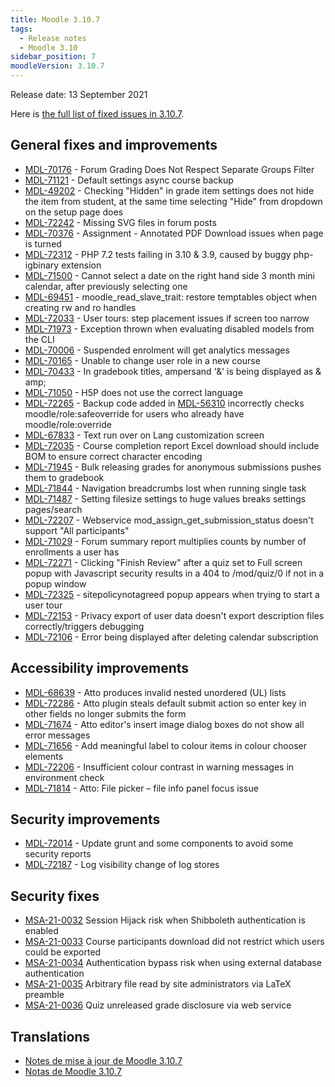 ```yaml
---
title: Moodle 3.10.7
tags:
  - Release notes
  - Moodle 3.10
sidebar_position: 7
moodleVersion: 3.10.7
---
```

Release date: 13 September 2021

Here is [the full list of fixed issues in 3.10.7](https://tracker.moodle.org/secure/IssueNavigator!executeAdvanced.jspa?jqlQuery=project+%3D+mdl+AND+resolution+%3D+fixed+AND+fixVersion+in+%28%223.10.7%22%29+ORDER+BY+priority+DESC&runQuery=true&clear=true).

## General fixes and improvements

- [MDL-70176](https://tracker.moodle.org/browse/MDL-70176) - Forum Grading Does Not Respect Separate Groups Filter
- [MDL-71121](https://tracker.moodle.org/browse/MDL-71121) - Default settings async course backup
- [MDL-49202](https://tracker.moodle.org/browse/MDL-49202) - Checking "Hidden" in grade item settings does not hide the item from student, at the same time selecting "Hide" from dropdown on the setup page does
- [MDL-72242](https://tracker.moodle.org/browse/MDL-72242) - Missing SVG files in forum posts
- [MDL-70376](https://tracker.moodle.org/browse/MDL-70376) - Assignment - Annotated PDF Download issues when page is turned
- [MDL-72312](https://tracker.moodle.org/browse/MDL-72312) - PHP 7.2 tests failing in 3.10 & 3.9, caused by buggy php-igbinary extension
- [MDL-71500](https://tracker.moodle.org/browse/MDL-71500) - Cannot select a date on the right hand side 3 month mini calendar, after previously selecting one
- [MDL-69451](https://tracker.moodle.org/browse/MDL-69451) - moodle_read_slave_trait: restore temptables object when creating rw and ro handles
- [MDL-72033](https://tracker.moodle.org/browse/MDL-72033) - User tours: step placement issues if screen too narrow
- [MDL-71973](https://tracker.moodle.org/browse/MDL-71973) - Exception thrown when evaluating disabled models from the CLI
- [MDL-70006](https://tracker.moodle.org/browse/MDL-70006) - Suspended enrolment will get analytics messages
- [MDL-70165](https://tracker.moodle.org/browse/MDL-70165) - Unable to change user role in a new course
- [MDL-70433](https://tracker.moodle.org/browse/MDL-70433) - In gradebook titles, ampersand '&' is being displayed as & amp;
- [MDL-71050](https://tracker.moodle.org/browse/MDL-71050) - H5P does not use the correct language
- [MDL-72265](https://tracker.moodle.org/browse/MDL-72265) - Backup code added in [MDL-56310](https://tracker.moodle.org/browse/MDL-56310) incorrectly checks moodle/role:safeoverride for users who already have moodle/role:override
- [MDL-67833](https://tracker.moodle.org/browse/MDL-67833) - Text run over on Lang customization screen
- [MDL-72035](https://tracker.moodle.org/browse/MDL-72035) - Course completion report Excel download should include BOM to ensure correct character encoding
- [MDL-71945](https://tracker.moodle.org/browse/MDL-71945) - Bulk releasing grades for anonymous submissions pushes them to gradebook
- [MDL-71844](https://tracker.moodle.org/browse/MDL-71844) - Navigation breadcrumbs lost when running single task
- [MDL-71487](https://tracker.moodle.org/browse/MDL-71487) - Setting filesize settings to huge values breaks settings pages/search
- [MDL-72207](https://tracker.moodle.org/browse/MDL-72207) - Webservice mod_assign_get_submission_status doesn't support "All participants"
- [MDL-71029](https://tracker.moodle.org/browse/MDL-71029) - Forum summary report multiplies counts by number of enrollments a user has
- [MDL-72271](https://tracker.moodle.org/browse/MDL-72271) - Clicking "Finish Review" after a quiz set to Full screen popup with Javascript security results in a 404 to /mod/quiz/0 if not in a popup window
- [MDL-72325](https://tracker.moodle.org/browse/MDL-72325) - sitepolicynotagreed popup appears when trying to start a user tour
- [MDL-72153](https://tracker.moodle.org/browse/MDL-72153) - Privacy export of user data doesn't export description files correctly/triggers debugging
- [MDL-72106](https://tracker.moodle.org/browse/MDL-72106) - Error being displayed after deleting calendar subscription

## Accessibility improvements

- [MDL-68639](https://tracker.moodle.org/browse/MDL-68639) - Atto produces invalid nested unordered (UL) lists
- [MDL-72286](https://tracker.moodle.org/browse/MDL-72286) - Atto plugin steals default submit action so enter key in other fields no longer submits the form
- [MDL-71674](https://tracker.moodle.org/browse/MDL-71674) - Atto editor's insert image dialog boxes do not show all error messages
- [MDL-71656](https://tracker.moodle.org/browse/MDL-71656) - Add meaningful label to colour items in colour chooser elements
- [MDL-72206](https://tracker.moodle.org/browse/MDL-72206) - Insufficient colour contrast in warning messages in environment check
- [MDL-71814](https://tracker.moodle.org/browse/MDL-71814) - Atto: File picker – file info panel focus issue

## Security improvements

- [MDL-72014](https://tracker.moodle.org/browse/MDL-72014) - Update grunt and some components to avoid some security reports
- [MDL-72187](https://tracker.moodle.org/browse/MDL-72187) - Log visibility change of log stores

## Security fixes

- [MSA-21-0032](https://moodle.org/mod/forum/discuss.php?d=427103) Session Hijack risk when Shibboleth authentication is enabled
- [MSA-21-0033](https://moodle.org/mod/forum/discuss.php?d=427104) Course participants download did not restrict which users could be exported
- [MSA-21-0034](https://moodle.org/mod/forum/discuss.php?d=427105) Authentication bypass risk when using external database authentication
- [MSA-21-0035](https://moodle.org/mod/forum/discuss.php?d=427106) Arbitrary file read by site administrators via LaTeX preamble
- [MSA-21-0036](https://moodle.org/mod/forum/discuss.php?d=427107) Quiz unreleased grade disclosure via web service

## Translations

- [Notes de mise à jour de Moodle 3.10.7](https://docs.moodle.org/fr/Notes_de_mise_à_jour_de_Moodle_3.10.7)
- [Notas de Moodle 3.10.7](https://docs.moodle.org/es/Notas_de_Moodle_3.10.7)
